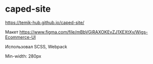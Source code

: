 # caped-site

https://temik-hub.github.io/caped-site/

Макет https://www.figma.com/file/mBbVGjRAXOKEvZJ1XEXtXy/Wigs-Ecommerce-UI

Использовал SCSS, Webpack

Min-width: 280px
